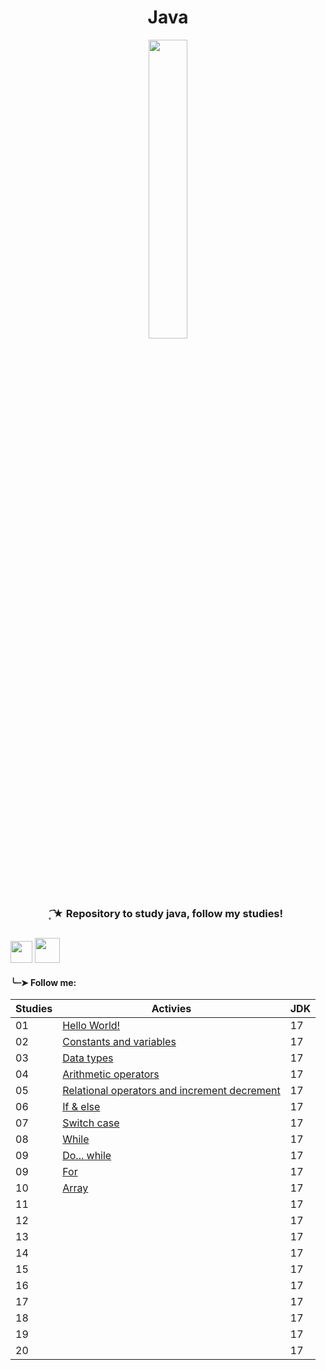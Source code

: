 <h1 align="center">
 Java
</h1>

<div align="center">
 <img src="https://github.com/Irissuu/Java/assets/161527170/de651dca-4e82-436e-b08c-253a1377721f"  width="35%" />
</div>

<h3 align="center"> 
 ͙͘͡★ Repository to study java, follow my studies! 

##
<img height="35" src="https://user-images.githubusercontent.com/25181517/192108890-200809d1-439c-4e23-90d3-b090cf9a4eea.png"> <img height="40" src="https://user-images.githubusercontent.com/25181517/117201156-9a724800-adec-11eb-9a9d-3cd0f67da4bc.png">


<h4>╰┈➤ Follow me:</h4>

| Studies | Activies | JDK |
| ------- | -------- | --- |
| 01 | <a href="https://github.com/Irissuu/Java/tree/a02127965b6b0c23910f13104fdea35ab0ccbbea/HelloWorld">Hello World!</a> | 17 | 
| 02 | <a href="https://github.com/Irissuu/Java/tree/8a7e2aa6908dee14bfcf3ce9c0fb0bc481825678/ConstantsVariables">Constants and variables</a> | 17 | 
| 03 | <a href="">Data types</a> | 17 | 
| 04 | <a href="">Arithmetic operators</a> | 17 | 
| 05 | <a href="">Relational operators and increment decrement</a> | 17 | 
| 06 | <a href="">If & else</a> | 17 | 
| 07 | <a href="">Switch case</a> | 17 | 
| 08 | <a href="">While</a> | 17 | 
| 09 | <a href="">Do... while</a> | 17 | 
| 09 | <a href="">For</a> | 17 | 
| 10 | <a href="">Array</a> | 17 | 
| 11 | <a href=""></a> | 17 | 
| 12 | <a href=""></a> | 17 | 
| 13 | <a href=""></a> | 17 | 
| 14 | <a href=""></a> | 17 | 
| 15 | <a href=""></a> | 17 | 
| 16 | <a href=""></a> | 17 | 
| 17 | <a href=""></a> | 17 | 
| 18 | <a href=""></a> | 17 | 
| 19 | <a href=""></a> | 17 | 
| 20 | <a href=""></a> | 17 | 
